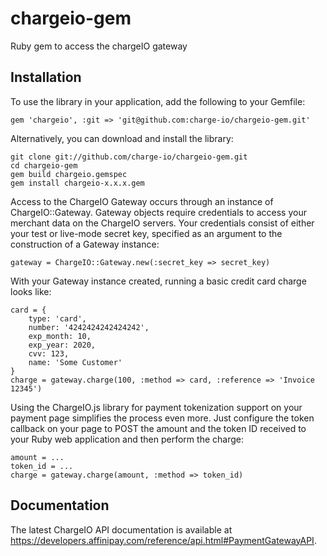chargeio-gem
============

Ruby gem to access the chargeIO gateway

Installation
-----------

To use the library in your application, add the following to your Gemfile:

    gem 'chargeio', :git => 'git@github.com:charge-io/chargeio-gem.git'

Alternatively, you can download and install the library:

    git clone git://github.com/charge-io/chargeio-gem.git
    cd chargeio-gem
    gem build chargeio.gemspec
    gem install chargeio-x.x.x.gem

Access to the ChargeIO Gateway occurs through an instance of ChargeIO::Gateway. Gateway
objects require credentials to access your merchant data on the ChargeIO servers. Your
credentials consist of either your test or live-mode secret key, specified as an
argument to the construction of a Gateway instance:

    gateway = ChargeIO::Gateway.new(:secret_key => secret_key)

With your Gateway instance created, running a basic credit card charge looks like:

    card = {
        type: 'card',
        number: '4242424242424242',
        exp_month: 10,
        exp_year: 2020,
        cvv: 123,
        name: 'Some Customer'
    }
    charge = gateway.charge(100, :method => card, :reference => 'Invoice 12345')
    
Using the ChargeIO.js library for payment tokenization support on your payment page
simplifies the process even more. Just configure the token callback on your page to
POST the amount and the token ID received to your Ruby web application and then
perform the charge:

    amount = ...
    token_id = ...
    charge = gateway.charge(amount, :method => token_id)
    
Documentation
-----------

The latest ChargeIO API documentation is available at https://developers.affinipay.com/reference/api.html#PaymentGatewayAPI.
